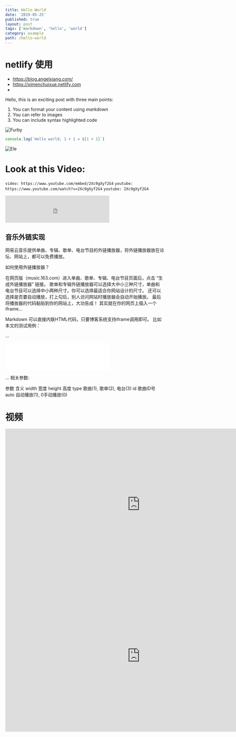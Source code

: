 ```yaml
---
title: Hello World
date: '2019-05-25'
published: true
layout: post
tags: ['markdown', 'hello', 'world']
category: example
path: /hello-world
---
```


# netlify 使用
- https://blog.angelxiang.com/
- https://ximenchuixue.netlify.com
-
Hello, this is an exciting post with three main points:

1. You can format your content using _markdown_
2. You can refer to images
3. You can include syntax highlighted code

![Furby](../assets/furby.png)

```js
console.log(`Hello world, 1 + 1 = ${1 + 1}`)
```
![Ele](../assets/404.gif)

# Look at this Video:

`video: https://www.youtube.com/embed/2Xc9gXyf2G4`
`youtube: https://www.youtube.com/watch?v=2Xc9gXyf2G4`
`youtube: 2Xc9gXyf2G4`

<!-- Begin -->
<iframe frameborder="no" border="0" marginwidth="0" marginheight="0" width="330" height="86" src="http://music.163.com/song/media/outer/url?id=27759600.mp3"></iframe>
<!-- End -->

## 音乐外链实现
网易云音乐提供单曲、专辑、歌单、电台节目的外链播放器，将外链播放器放在论坛、网站上，都可以免费播放。

如何使用外链播放器？

在网页版（music.163.com）进入单曲、歌单、专辑、电台节目页面后，点击 “生成外链播放器” 链接。
歌单和专辑外链播放器可以选择大中小三种尺寸，单曲和电台节目可以选择中小两种尺寸。你可以选择最适合你网站设计的尺寸。
还可以选择是否要自动播放，打上勾后，别人访问网站时播放器会自动开始播放。
最后将播放器的代码黏贴到你的网站上，大功告成！
其实就在你的网页上插入一个iframe…

Markdown 可以直接内联HTML代码，只要博客系统支持iframe调用即可。
比如本文的测试用例：

...

<!-- Spirits - KOKIA -->
<!-- Begin -->
<iframe frameborder="no" border="0" marginwidth="0" marginheight="0" width="330" height="86" src="//music.163.com/outchain/player?type=2&id=32069326&auto=0&height=66"></iframe>
<!-- End -->

...
相关参数:

参数	含义
width	宽度
height	高度
type	歌曲(1), 歌单(2), 电台(3)
id	歌曲ID号
auto	自动播放(1), 0手动播放(0)

# 视频
<iframe width="854" height="480" src="https://www.youtube.com/embed/xqf2DJgucsU" frameborder="0" allowfullscreen></iframe>

<iframe width="854" height="480" src="https://video.dtube.top/ipfs/QmZgXJwFNRAyUEuU36jReXtyjESeTWEGZpcJGuWSnbRTf1" frameborder="0" allowfullscreen></iframe>
